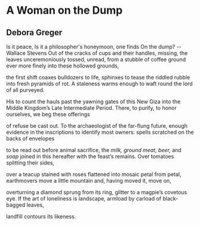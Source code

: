 # A Woman on the Dump
## Debora Greger
Is it peace,
Is it a philosopher's honeymoon, one finds
On the dump?
--Wallace Stevens
Out of the cracks of cups and their handles, missing,
the leaves unceremoniously tossed, unread,
from a stubble of coffee ground ever more finely
into these hollowed grounds,

the first shift coaxes bulldozers to life,
sphinxes to tease the riddled rubble
into fresh pyramids of rot. A staleness warms enough
to waft round the lord of all purveyed.

His to count the hauls past the yawning gates
of this New Giza into the Middle Kingdom’s
Late Intermediate Period. There, to purify,
to honor ourselves, we beg these offerings

of refuse be cast out. To the archaeologist
of the far-flung future, enough evidence
in the inscriptions to identify most owners:
spells scratched on the backs of envelopes

to be read out before animal sacrifice,
the _milk, ground meat, beer,_ and _soap_
joined in this hereafter with the feast’s remains.
Over tomatoes splitting their sides,

over a teacup stained with roses
flattened into mosaic petal from petal,
earthmovers move a little mountain
and, having moved it, move on,

overturning a diamond sprung from its ring,
glitter to a magpie’s covetous eye.
If the art of loneliness is landscape,
armload by carload of black-bagged leaves,

landfill contours its likeness.